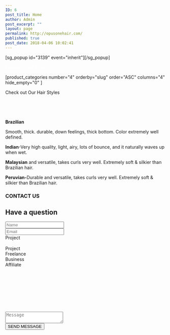 ```yaml
---
ID: 6
post_title: Home
author: Admin
post_excerpt: ""
layout: page
permalink: http://opusonehair.com/
published: true
post_date: 2018-04-06 10:02:41
---
```

<div class="brz-root__container brz-reset-all"><section id="zhpfhuvtaq" class="brz-section css-lfbrd7">
<div class="brz-section__items">
<div class="brz-section__content">
<div class="brz-bg css-8265qr">
<div class="brz-bg-media">
<div class="brz-bg-image">[sg_popup id="3139" event="inherit"][/sg_popup]</div>
<div class="brz-bg-color"></div>
</div>
<div class="brz-bg-content">
<div class="brz-container__wrap css-1a0jaqk">
<div class="brz-container css-fo2o23">
<div class="brz-row__container">
<div class="brz-bg brz-d-xs-flex brz-flex-xs-wrap css-i3a6sh">
<div class="brz-bg-media">
<div class="brz-bg-color"></div>
</div>
<div class="brz-bg-content">
<div class="brz-row css-1cad2o0">
<div class="brz-columns css-19rf22h">
<div class="brz-bg brz-d-xs-flex css-lqtvr5">
<div class="brz-bg-media">
<div class="brz-bg-color"></div>
</div>
<div class="brz-bg-content">
<div class="brz-wrapper css-6fvry1">
<div class="brz-bg brz-d-xs-flex brz-flex-xs-wrap css-1szh5xq">
<div class="brz-bg-media">
<div class="brz-bg-color"></div>
</div>
<div class="brz-bg-content">
<div class="brz-d-xs-flex css-1ob677i">
<div class="brz-rich-text">
<p class="brz-text-lg-right brz-tp-heading1"><span style="color: #ffffff;">Embrace your Beauty</span></p>

</div>
</div>
</div>
</div>
</div>
</div>
</div>
</div>
</div>
</div>
</div>
</div>
</div>
</div>
</div>
</div>
</div>
</div>
</section><section id="ltymlwfghx" class="brz-section css-lfbrd7">
<div class="brz-section__items">
<div class="brz-section__content">
<div class="brz-bg css-nfy532">
<div class="brz-bg-media">
<div class="brz-bg-color"></div>
</div>
<div class="brz-bg-content">
<div class="brz-container__wrap css-ho9erg">
<div class="brz-container css-fo2o23">
<div class="brz-wrapper css-6fvry1">
<div class="brz-bg brz-d-xs-flex brz-flex-xs-wrap css-1szh5xq">
<div class="brz-bg-media">
<div class="brz-bg-color"></div>
</div>
<div class="brz-bg-content">
<div class="brz-d-xs-flex css-q2hqk1">
<div class="brz-wp-shortcode css-1erx88j">
<div>[product_categories number="4" orderby="slug" order="ASC" columns="4" hide_empty="0" ]</div>
</div>
</div>
</div>
</div>
</div>
<div class="brz-wrapper css-6fvry1">
<div class="brz-bg brz-d-xs-flex brz-flex-xs-wrap css-1szh5xq">
<div class="brz-bg-media">
<div class="brz-bg-color"></div>
</div>
<div class="brz-bg-content">
<div class="brz-d-xs-flex css-1ob677i">
<div class="brz-rich-text">
<p class="brz-tp-heading1"><span class="brz-cp-color7">Check out Our Hair Styles</span></p>
<p class="brz-tp-paragraph"><span style="color: #73777f; letter-spacing: 0px; background-color: initial; text-align: initial; word-spacing: normal; caret-color: auto;"> </span></p>
<p class="brz-tp-paragraph"><span class="brz-cp-color7"> </span><span style="color: #73777f; background-color: initial;"> </span></p>

</div>
</div>
</div>
</div>
</div>
<div class="brz-row__container">
<div class="brz-bg brz-d-xs-flex brz-flex-xs-wrap css-i3a6sh">
<div class="brz-bg-media">
<div class="brz-bg-color"></div>
</div>
<div class="brz-bg-content">
<div class="brz-row css-1cad2o0">
<div class="brz-columns css-19rf22h">
<div class="brz-bg brz-d-xs-flex css-lqtvr5">
<div class="brz-bg-media">
<div class="brz-bg-color"></div>
</div>
<div class="brz-bg-content">
<div class="brz-row__container">
<div class="brz-bg brz-d-xs-flex brz-flex-xs-wrap css-i3a6sh">
<div class="brz-bg-media">
<div class="brz-bg-color"></div>
</div>
<div class="brz-bg-content">
<div class="brz-row css-10jdpoz">
<div class="brz-columns css-1ivqk4u">
<div class="brz-bg brz-d-xs-flex css-lqtvr5">
<div class="brz-bg-media">
<div class="brz-bg-color"></div>
</div>
<div class="brz-bg-content">
<div class="brz-wrapper css-6fvry1">
<div class="brz-bg brz-d-xs-flex brz-flex-xs-wrap css-1szh5xq">
<div class="brz-bg-media">
<div class="brz-bg-color"></div>
</div>
<div class="brz-bg-content">
<div class="brz-d-xs-flex css-1ob677i">
<div class="brz-rich-text">
<p class="brz-tp-paragraph"><strong class="brz-cp-color7">Brazilian</strong><span class="brz-cp-color7"> </span></p>
<p class="brz-tp-paragraph"><span class="brz-cp-color7">Smooth, thick. durable, down feelings, thick bottom. Color extremely well defined.</span></p>

</div>
</div>
</div>
</div>
</div>
</div>
</div>
</div>
<div class="brz-columns css-1ivqk4u">
<div class="brz-bg brz-d-xs-flex css-lqtvr5">
<div class="brz-bg-media">
<div class="brz-bg-color"></div>
</div>
<div class="brz-bg-content">
<div class="brz-wrapper css-6fvry1">
<div class="brz-bg brz-d-xs-flex brz-flex-xs-wrap css-1szh5xq">
<div class="brz-bg-media">
<div class="brz-bg-color"></div>
</div>
<div class="brz-bg-content">
<div class="brz-d-xs-flex css-1ob677i">
<div class="brz-rich-text">
<p class="brz-tp-paragraph"><strong class="brz-cp-color7">Indian</strong><span class="brz-cp-color7">-Very high quality, light, airy, lots of bounce, and it naturally waves up when wet.</span></p>

</div>
</div>
</div>
</div>
</div>
</div>
</div>
</div>
<div class="brz-columns css-1ivqk4u">
<div class="brz-bg brz-d-xs-flex css-lqtvr5">
<div class="brz-bg-media">
<div class="brz-bg-color"></div>
</div>
<div class="brz-bg-content">
<div class="brz-wrapper css-6fvry1">
<div class="brz-bg brz-d-xs-flex brz-flex-xs-wrap css-1szh5xq">
<div class="brz-bg-media">
<div class="brz-bg-color"></div>
</div>
<div class="brz-bg-content">
<div class="brz-d-xs-flex css-1ob677i">
<div class="brz-rich-text">
<p class="brz-tp-paragraph"><strong class="brz-cp-color7">Malaysian</strong><span class="brz-cp-color7"> and versatile, takes curls very well. Extremely soft &amp; silkier than Brazilian hair.</span></p>

</div>
</div>
</div>
</div>
</div>
</div>
</div>
</div>
<div class="brz-columns css-1ivqk4u">
<div class="brz-bg brz-d-xs-flex css-lqtvr5">
<div class="brz-bg-media">
<div class="brz-bg-color"></div>
</div>
<div class="brz-bg-content">
<div class="brz-wrapper css-6fvry1">
<div class="brz-bg brz-d-xs-flex brz-flex-xs-wrap css-1szh5xq">
<div class="brz-bg-media">
<div class="brz-bg-color"></div>
</div>
<div class="brz-bg-content">
<div class="brz-d-xs-flex css-1ob677i">
<div class="brz-rich-text">
<p class="brz-tp-paragraph"><strong class="brz-cp-color7">Peruvian-</strong><span class="brz-cp-color7">Durable and versatile, takes curls very well. Extremely soft &amp; silkier than Brazilian hair.</span></p>

</div>
</div>
</div>
</div>
</div>
</div>
</div>
</div>
</div>
</div>
</div>
</div>
</div>
</div>
</div>
</div>
</div>
</div>
</div>
</div>
</div>
</div>
</div>
</div>
</div>
</section><section id="nnpyahqguv" class="brz-section css-lfbrd7">
<div class="brz-section__items">
<div class="brz-section__content">
<div class="brz-bg css-3zxwv">
<div class="brz-bg-media">
<div class="brz-bg-video" data-mute="on" data-autoplay="on"><iframe class="brz-iframe brz-bg-video__cover" style="display: none;"></iframe></div>
<div class="brz-bg-map"><iframe class="brz-iframe brz-bg-map__cover" style="display: none;"></iframe></div>
<div class="brz-bg-color"></div>
</div>
<div class="brz-bg-content">
<div class="brz-container__wrap css-ho9erg">
<div class="brz-container css-1tiuyf9">
<div class="brz-wrapper css-6fvry1">
<div class="brz-bg brz-d-xs-flex brz-flex-xs-wrap css-x43dbv">
<div class="brz-bg-media">
<div class="brz-bg-color"></div>
</div>
<div class="brz-bg-content">
<div class="brz-d-xs-flex css-1ob677i">
<div class="brz-rich-text">
<h3 class="brz-text-lg-center brz-tp-paragraph"><span class="brz-cp-color3" style="background-color: transparent;">CONTACT US</span></h3>
</div>
</div>
</div>
</div>
</div>
<div class="brz-wrapper css-6fvry1">
<div class="brz-bg brz-d-xs-flex brz-flex-xs-wrap css-1szh5xq">
<div class="brz-bg-media">
<div class="brz-bg-color"></div>
</div>
<div class="brz-bg-content">
<div class="brz-d-xs-flex css-1ob677i">
<div class="brz-rich-text">
<h2 class="brz-tp-heading2 brz-text-lg-center"><span class="brz-cp-color2" style="opacity: 1;">Have a question</span></h2>
</div>
</div>
</div>
</div>
</div>
<div class="brz-wrapper css-b75mnq">
<div class="brz-bg brz-d-xs-flex brz-flex-xs-wrap css-1trd8bt">
<div class="brz-bg-media">
<div class="brz-bg-color"></div>
</div>
<div class="brz-bg-content">
<div class="brz-d-xs-flex css-1ob677i">
<div class="brz-spacer css-1tb6bj5"></div>
</div>
</div>
</div>
</div>
<div class="brz-wrapper css-6fvry1">
<div class="brz-bg brz-d-xs-flex brz-flex-xs-wrap css-1szh5xq">
<div class="brz-bg-media">
<div class="brz-bg-color"></div>
</div>
<div class="brz-bg-content">
<div class="brz-d-xs-flex css-1ob677i">
<div class="brz-form css-m3gvww"><form action="http://opusonehair.com/wp-admin/admin-ajax.php?action=brizy_submit_form" novalidate="" data-form-id="lbrlcbfwil" data-project-language="7" data-success="" data-error="" data-redirect="">
<div class="brz-form__fields css-a5cfed">
<div class="brz-form__item css-1rc0l2d"><input id="phwrhelwyq" class="brz-input brz-form__field" name="phwrhelwyq" type="text" placeholder="Name" data-type="Text" data-label="Name" /></div>
<div class="brz-form__item css-1rc0l2d"><input id="abbcgwlftw" class="brz-input brz-form__field" name="abbcgwlftw" pattern="^[a-zA-Z0-9_.+-]+@[a-zA-Z0-9-]+.[a-zA-Z0-9-.]+$" type="email" placeholder="Email" data-type="Email" data-label="Email" /></div>
<div class="brz-form__item css-i9dv9s">
<div data-label="Project">
<div class="brz-control__select">
<div class="brz-control__select-current">
<div class="brz-control__select-option" title="">Project</div>
&nbsp;

</div>
<div class="brz-control__select-options">
<div class="brz-ed-scroll-pane" style="position: relative; height: 208px;">
<div class="brz-ed-scroll-inner" style="height: 208px;">
<div class="brz-control__select-option" title="0">Project</div>
<div class="brz-control__select-option" title="1">Freelance</div>
<div class="brz-control__select-option" title="2">Business</div>
<div class="brz-control__select-option" title="3">Affiliate</div>
</div>
<div class="brz-ed-wide-track">
<div class="brz-ed-wide-thumb"></div>
</div>
<div class="brz-ed-tall-track">
<div class="brz-ed-tall-thumb"></div>
</div>
</div>
</div>
<input id="olagaqxvth" name="olagaqxvth" type="hidden" placeholder="Project" data-type="Select" data-label="Project" />

</div>
</div>
</div>
<div class="brz-form__item css-9591s6"><textarea id="ieqtmhzdpd" class="brz-textarea brz-form__field" name="ieqtmhzdpd" placeholder="Message" data-type="Paragraph" data-label="Message"></textarea></div>
</div>
<button class="brz-btn css-37phs0"><span class="brz-span brz-text__editor" contenteditable="false">SEND MESSAGE</span></button>

</form></div>
</div>
</div>
</div>
</div>
</div>
</div>
</div>
</div>
</div>
</div>
</section></div>